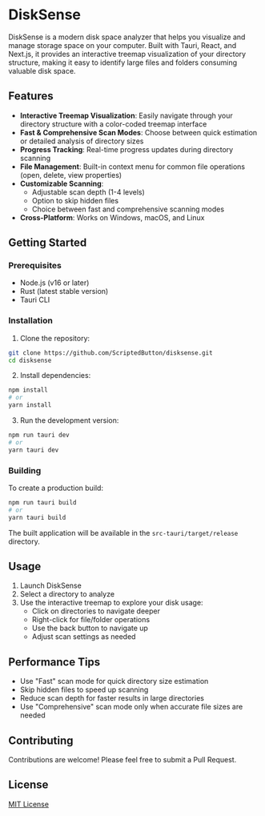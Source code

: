 # DiskSense

DiskSense is a modern disk space analyzer that helps you visualize and manage storage space on your computer. Built with Tauri, React, and Next.js, it provides an interactive treemap visualization of your directory structure, making it easy to identify large files and folders consuming valuable disk space.

## Features

- **Interactive Treemap Visualization**: Easily navigate through your directory structure with a color-coded treemap interface
- **Fast & Comprehensive Scan Modes**: Choose between quick estimation or detailed analysis of directory sizes
- **Progress Tracking**: Real-time progress updates during directory scanning
- **File Management**: Built-in context menu for common file operations (open, delete, view properties)
- **Customizable Scanning**:
  - Adjustable scan depth (1-4 levels)
  - Option to skip hidden files
  - Choice between fast and comprehensive scanning modes
- **Cross-Platform**: Works on Windows, macOS, and Linux

## Getting Started

### Prerequisites

- Node.js (v16 or later)
- Rust (latest stable version)
- Tauri CLI

### Installation

1. Clone the repository:

```bash
git clone https://github.com/ScriptedButton/disksense.git
cd disksense
```

2. Install dependencies:

```bash
npm install
# or
yarn install
```

3. Run the development version:

```bash
npm run tauri dev
# or
yarn tauri dev
```

### Building

To create a production build:

```bash
npm run tauri build
# or
yarn tauri build
```

The built application will be available in the `src-tauri/target/release` directory.

## Usage

1. Launch DiskSense
2. Select a directory to analyze
3. Use the interactive treemap to explore your disk usage:
   - Click on directories to navigate deeper
   - Right-click for file/folder operations
   - Use the back button to navigate up
   - Adjust scan settings as needed

## Performance Tips

- Use "Fast" scan mode for quick directory size estimation
- Skip hidden files to speed up scanning
- Reduce scan depth for faster results in large directories
- Use "Comprehensive" scan mode only when accurate file sizes are needed

## Contributing

Contributions are welcome! Please feel free to submit a Pull Request.

## License

[MIT License](LICENSE)
